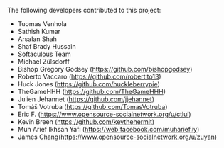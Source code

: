 The following developers contributed to this project:

* Tuomas Venhola
* Sathish Kumar
* Arsalan Shah
* Shaf Brady Hussain
* Softaculous Team
* Michael Zülsdorff
* Bishop Gregory Godsey (https://github.com/bishopgodsey)
* Roberto Vaccaro (https://github.com/robertito13)
* Huck Jones (https://github.com/huckleberrypie)
* TheGameHHH (https://github.com/TheGameHHH)
* Julien Jehannet (https://github.com/jjehannet)
* Tomáš Votruba (https://github.com/TomasVotruba)
* Eric F. (https://www.opensource-socialnetwork.org/u/ctlui)
* Kevin Breen (https://github.com/kevthehermit)
* Muh Arief Ikhsan Yafi (https://web.facebook.com/muharief.iy)
* James Chang(https://www.opensource-socialnetwork.org/u/zuyan)